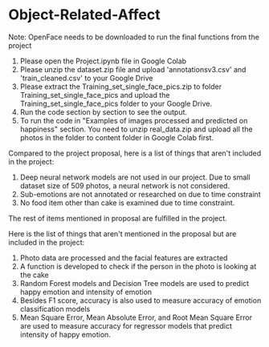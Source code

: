 # Object-Related-Affect
Note: OpenFace needs to be downloaded to run the final functions from the project

1. Please open the Project.ipynb file in Google Colab
2. Please unzip the dataset.zip file and upload 'annotationsv3.csv' and 'train_cleaned.csv' to your Google Drive
3. Please extract the Training_set_single_face_pics.zip to folder Training_set_single_face_pics and upload the Training_set_single_face_pics folder to your Google Drive.
4. Run the code section by section to see the output. 
5. To run the code in "Examples of images processed and predicted on happiness" section. You need to unzip real_data.zip and upload all the photos in the folder to content folder in Google Colab first. 


Compared to the project proposal, here is a list of things that aren't included in the project:
1. Deep neural network models are not used in our project. Due to small dataset size of 509 photos, a neural network is not considered. 
2. Sub-emotions are not annotated or researched on due to time constraint
3. No food item other than cake is examined due to time constraint. 

The rest of items mentioned in proposal are fulfilled in the project.

Here is the list of things that aren't mentioned in the proposal but are included in the project:
1. Photo data are processed and the facial features are extracted
2. A function is developed to check if the person in the photo is looking at the cake
3. Random Forest models and Decision Tree models are used to predict happy emotion and intensity of emotion
4. Besides F1 score, accuracy is also used to measure accuracy of emotion classification models
4. Mean Square Error, Mean Absolute Error, and Root Mean Square Error are used to measure accuracy for regressor models that predict intensity of happy emotion.
